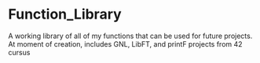 # Function_Library
A working library of all of my functions that can be used for future projects. At moment of creation, includes GNL, LibFT, and printF projects from 42 cursus
